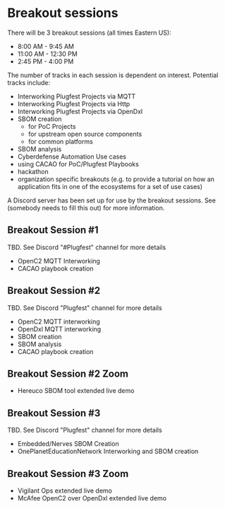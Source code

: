 # Breakout sessions
There will be 3 breakout sessions
(all times Eastern US):
- 8:00 AM - 9:45 AM
- 11:00 AM - 12:30 PM
- 2:45 PM - 4:00 PM

The number of tracks in each session
is dependent on interest.
Potential tracks include:
- Interworking Plugfest Projects via MQTT
- Interworking Plugfest Projects via Http
- Interworking Plugfest Projects via OpenDxl
- SBOM creation
   * for PoC Projects
   * for upstream open source components
   * for common platforms
- SBOM analysis
- Cyberdefense Automation Use cases
- using CACAO for PoC/Plugfest Playbooks
- hackathon
- organization specific breakouts (e.g. to provide a tutorial on how an application fits in one of the ecosystems for a set of use cases)

A Discord server has been set up
for use by the breakout sessions.
See (somebody needs to fill this out)
for more information.

## Breakout Session #1
TBD. See Discord "#Plugfest" channel for more details
- OpenC2 MQTT Interworking
- CACAO playbook creation


## Breakout Session #2
TBD. See Discord "Plugfest" channel for more details
- OpenC2 MQTT interworking
- OpenDxl MQTT interworking
- SBOM creation
- SBOM analysis
- CACAO playbook creation

## Breakout Session #2 Zoom
- Hereuco SBOM tool extended live demo

## Breakout Session #3
TBD. See Discord "Plugfest" channel for more details
- Embedded/Nerves SBOM Creation
- OnePlanetEducationNetwork Interworking and SBOM creation

## Breakout Session #3 Zoom
- Vigilant Ops extended live demo
- McAfee OpenC2 over OpenDxl extended live demo
